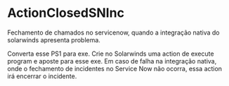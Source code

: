 # ActionClosedSNInc
Fechamento de chamados no servicenow, quando a integração nativa do solarwinds apresenta problema.

Converta esse PS1 para exe.
Crie no Solarwinds uma action de execute program e aposte para esse exe.
Em caso de falha na integração nativa, onde o fechamento de incidentes no Service Now não ocorra, essa action irá encerrar o incidente.
